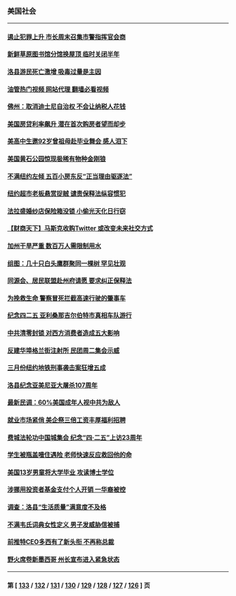 ### 美国社会
---
#### [遏止犯罪上升 市长周末召集市警指挥官会商](../../pages/ncid1078160/n13723072.md?04300045) 
#### [新鲜草原图书馆分馆换屋顶 临时关闭半年](../../pages/ncid1078160/n13723054.md?04300045) 
#### [洛县游民死亡激增 吸毒过量是主因](../../pages/ncid1078160/n13723046.md?04300045) 
#### [油管热门视频 网站代理 翻墙必看视频](http://209.222.30.114:81/youtube.html?04300045)
#### [佛州：取消迪士尼自治权 不会让纳税人花钱](../../pages/ncid1078160/n13722837.md?04300045) 
#### [美国房贷利率飙升 潜在首次购房者望而却步](../../pages/ncid1078160/n13722721.md?04300045) 
#### [美高中生邀92岁曾祖母赴毕业舞会 感人泪下](../../pages/ncid1078160/n13722328.md?04300045) 
#### [美国黄石公园惊现极稀有物种金刚狼](../../pages/ncid1078160/n13722316.md?04300045) 
#### [不满纽约左倾 五百小房东反“正当理由驱逐法”](../../pages/ncid1078160/n13722216.md?04300045) 
#### [纽约超市老板悬赏捉贼 谴责保释法纵容惯犯](../../pages/ncid1078160/n13722189.md?04300045) 
#### [法拉盛婚纱店保险箱没锁 小偷光天化日行窃](../../pages/ncid1078160/n13722182.md?04300045) 
#### [【财商天下】马斯克收购Twitter 或改变未来社交方式](../../pages/ncid1078160/n13721958.md?04300045) 
#### [加州干旱严重 数百万人需限制用水](../../pages/ncid1078160/n13721933.md?04300045) 
#### [组图：几十只白头鹰群聚同一棵树 罕见壮观](../../pages/ncid1078160/n13721534.md?04300045) 
#### [同源会、居民联盟赴州府请愿 要求纠正保释法](../../pages/ncid1078160/n13721466.md?04300045) 
#### [为挽救生命 警察冒死拦截高速行驶的肇事车](../../pages/ncid1078160/n13720883.md?04300045) 
#### [纪念四二五  亚利桑那吉尔伯特市真相车队游行](../../pages/ncid1078160/n13721224.md?04300045) 
#### [中共清零封锁 对西方消费者造成五大影响](../../pages/ncid1078160/n13721086.md?04300045) 
#### [反建华埠格兰街注射所 民团周二集会示威](../../pages/ncid1078160/n13720599.md?04300045) 
#### [三月份纽约地铁刑事袭击案狂增五成](../../pages/ncid1078160/n13720727.md?04300045) 
#### [洛县纪念亚美尼亚大屠杀107周年](../../pages/ncid1078160/n13720712.md?04300045) 
#### [最新民调：60%美国成年人视中共为敌人](../../pages/ncid1078160/n13720557.md?04300045) 
#### [就业市场紧俏 美企祭三倍工资丰厚福利招聘](../../pages/ncid1078160/n13720656.md?04300045) 
#### [费城法轮功中国城集会 纪念“四‧二五”上访23周年](../../pages/ncid1078160/n13720512.md?04300045) 
#### [学生被瓶盖噎住遇险 老师快速反应救回他的命](../../pages/ncid1078160/n13719952.md?04300045) 
#### [美国13岁男童将大学毕业 攻读博士学位](../../pages/ncid1078160/n13719804.md?04300045) 
#### [涉挪用投资者基金支付个人开销 一华裔被控](../../pages/ncid1078160/n13719860.md?04300045) 
#### [调查：洛县“生活质量”满意度不及格](../../pages/ncid1078160/n13719753.md?04300045) 
#### [不满韦氏词典女性定义 男子发威胁信被捕](../../pages/ncid1078160/n13719717.md?04300045) 
#### [前推特CEO多西有了新头衔 不再称总裁](../../pages/ncid1078160/n13719420.md?04300045) 
#### [野火席卷新墨西哥 州长宣布进入紧急状态](../../pages/ncid1078160/n13719351.md?04300045) 

---
#### 第 [ [133](./133.md?04300045) / [132](./132.md?04300045) / [131](./131.md?04300045) / [130](./130.md?04300045) / [129](./129.md?04300045) / [128](./128.md?04300045) / [127](./127.md?04300045) / [126](./126.md?04300045) ] 页
